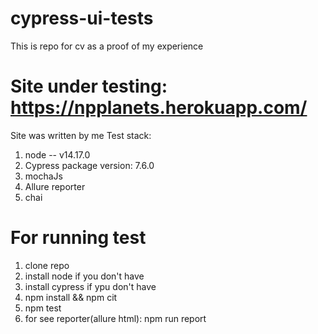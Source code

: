 # cypress-ui-tests
This is repo for cv as a proof of my experience 
# Site under testing: https://npplanets.herokuapp.com/     
Site was written by me
Test stack: 
1. node -- v14.17.0
2. Cypress package version: 7.6.0
3. mochaJs
4. Allure reporter
5. chai


# For running test 
1. clone repo 
2. install node if you don't have 
3. install cypress if ypu don't have
4. npm install && npm cit
5. npm test 
6. for see reporter(allure html): npm run report 


